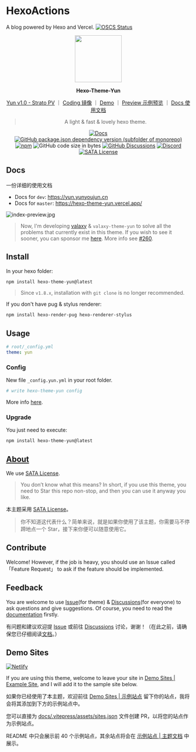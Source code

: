 # HexoActions
A blog powered by Hexo and Vercel.
[![OSCS Status](https://www.oscs1024.com/platform/badge/NiuFuyu855/HexoActions.svg?size=small)](https://www.oscs1024.com/project/NiuFuyu855/HexoActions?ref=badge_small)

<p align="center">
<img width="128" src="https://cdn.jsdelivr.net/gh/YunYouJun/hexo-theme-yun/docs/public/logo.gif">
</p>

<p align="center">
<b>Hexo-Theme-Yun</b>
</p>

<div align="center">

[Yun v1.0 - Strato PV](https://www.bilibili.com/video/BV17t4y1S7tz) ｜
[Coding 镜像](https://yunyoujun.coding.net/public/hexo-theme-yun/hexo-theme-yun/git/files) ｜
[Demo](https://hexo-theme-yun.yunyoujun.cn) ｜
[Preview 示例预览](https://www.yunyoujun.cn) ｜
[Docs 使用文档](https://yun.yunyoujun.cn)

> A light & fast & lovely hexo theme.

[![Docs](https://github.com/YunYouJun/hexo-theme-yun/workflows/trigger/badge.svg)](https://yun.yunyoujun.cn)
[![GitHub package.json dependency version (subfolder of monorepo)](https://img.shields.io/github/package-json/dependency-version/YunYouJun/hexo-theme-yun/dev/hexo?filename=demo%2Fpackage.json&logo=hexo)](https://hexo.io)
[![npm](https://img.shields.io/npm/v/hexo-theme-yun)](https://www.npmjs.com/package/hexo-theme-yun)
![GitHub code size in bytes](https://img.shields.io/github/languages/code-size/YunYouJun/hexo-theme-yun?logo=vs-code)
[![GitHub Discussions](https://img.shields.io/github/discussions/YunYouJun/hexo-theme-yun?color=9cf&logo=github)](https://github.com/YunYouJun/hexo-theme-yun/discussions)
[![Discord](https://img.shields.io/discord/752821465891733574?label=discord&logo=discord)](https://discord.gg/nd3mPkU5j8)
[![SATA License](https://img.shields.io/badge/license-SATA-green.svg)](https://github.com/zTrix/sata-license)

</div>

## Docs

一份详细的使用文档

- Docs for `dev`: <https://yun.yunyoujun.cn>
- Docs for `master`: <https://hexo-theme-yun.vercel.app/>

![index-preview.jpg](https://cdn.jsdelivr.net/gh/YunYouJun/hexo-theme-yun/docs/public/images/index-preview.jpg)

> Now, I'm developing [valaxy](https://github.com/YunYouJun/valaxy) & `valaxy-theme-yun` to solve all the problems that currently exist in this theme.
> If you wish to see it sooner, you can sponsor me [here](https://sponsors.yunyoujun.cn/).
> More info see [#260](https://github.com/YunYouJun/hexo-theme-yun/discussions/260).

## Install

In your hexo folder:

```bash
npm install hexo-theme-yun@latest
```

> Since `v1.8.x`, installation with `git clone` is no longer recommended.

If you don't have pug & stylus renderer:

```bash
npm install hexo-render-pug hexo-renderer-stylus
```

## Usage

```yaml
# root/_config.yml
theme: yun
```

### Config

New file `_config.yun.yml` in your root folder.

```yaml
# write hexo-theme-yun config
```

More info [here](https://yun.yunyoujun.cn/guide/config.html).

### Upgrade

You just need to execute:

```bash
npm install hexo-theme-yun@latest
```

## [About](https://yun.yunyoujun.cn/guide/about.html)

We use [SATA License](https://github.com/zTrix/sata-license).

> You don’t know what this means? In short, if you use this theme, you need to Star this repo non-stop, and then you can use it anyway you like.

本主题采用 [SATA License](https://github.com/zTrix/sata-license)。

> 你不知道这代表什么？简单来说，就是如果你使用了该主题，你需要马不停蹄地点一个 Star，接下来你便可以随意使用它。

## Contribute

Welcome! However, if the job is heavy, you should use an Issue called 「Feature Request」 to ask if the feature should be implemented.

## Feedback

You are welcome to use [Issue](https://github.com/YunYouJun/hexo-theme-yun/issues)(for theme) & [Discussions](https://github.com/YunYouJun/hexo-theme-yun/discussions)(for everyone) to ask questions and give suggestions.
Of course, you need to read the [documentation](https://yun.yunyoujun.cn/en/) firstly.

有问题和建议欢迎提 [Issue](https://github.com/YunYouJun/hexo-theme-yun/issues) 或前往 [Discussions](https://github.com/YunYouJun/hexo-theme-yun/discussions) 讨论，谢谢！（在此之前，请确保您已仔细阅读[文档](https://yun.yunyoujun.cn)。）

## Demo Sites

[![Netlify](https://img.shields.io/netlify/4acb3c9b-fbcd-488e-be70-18942eb2669f?logo=netlify)](https://yunyoujun.netlify.app)

If you are using this theme, welcome to leave your site in [Demo Sites | Example Site](https://github.com/YunYouJun/hexo-theme-yun/discussions/97), and I will add it to the sample site below.

如果你已经使用了本主题，欢迎前往 [Demo Sites | 示例站点](https://github.com/YunYouJun/hexo-theme-yun/discussions/97) 留下你的站点，我将会将其添加到下方的示例站点中。

您可以直接为 [docs/.vitepress/assets/sites.json](https://github.com/YunYouJun/hexo-theme-yun/blob/dev/docs/.vitepress/assets/sites.json) 文件创建 PR，以将您的站点作为示例站点。

README 中只会展示前 40 个示例站点，其余站点将会在 [示例站点 | 主题文档](https://yun.yunyoujun.cn/demo/) 中展示。

